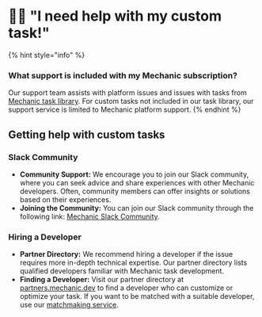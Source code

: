 # 🧑‍💻 "I need help with my custom task!"

{% hint style="info" %}
### What support is included with my Mechanic subscription?

Our support team assists with platform issues and issues with tasks from [Mechanic task library](https://tasks.mechanic.dev/). For custom tasks not included in our task library, our support service is limited to Mechanic platform support.
{% endhint %}

## Getting help with custom tasks

### Slack Community

* **Community Support:** We encourage you to join our Slack community, where you can seek advice and share experiences with other Mechanic developers. Often, community members can offer insights or solutions based on their experiences.
* **Joining the Community:** You can join our Slack community through the following link: [Mechanic Slack Community](https://slack.mechanic.dev/).

### Hiring a Developer

* **Partner Directory:** We recommend hiring a developer if the issue requires more in-depth technical expertise. Our partner directory lists qualified developers familiar with Mechanic task development.
* **Finding a Developer:** Visit our partner directory at [partners.mechanic.dev](https://partners.mechanic.dev/) to find a developer who can customize or optimize your task. If you want to be matched with a suitable developer, use our [matchmaking service](https://partners.mechanic.dev/matchmaking).

\
&#x20;
